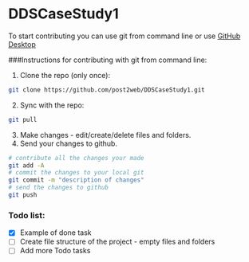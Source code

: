 # DDSCaseStudy1

To start contributing you can use git from command line or use [GitHub Desktop](https://desktop.github.com)

###Instructions for contributing with git from command line:

1. Clone the repo (only once):<br>
```sh
git clone https://github.com/post2web/DDSCaseStudy1.git
```
2. Sync with the repo:<br>
```sh
git pull
```
3. Make changes - edit/create/delete files and folders.
4. Send your changes to github.<br/>
```sh
# contribute all the changes your made
git add -A
# commit the changes to your local git
git commit -m "description of changes"
# send the changes to github
git push
```

### Todo list:
- [x] Example of done task
- [ ] Create file structure of the project - empty files and folders 
- [ ] Add more Todo tasks
